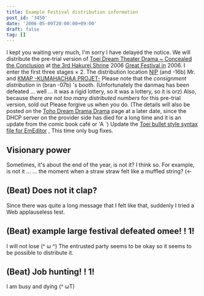 ```yaml
---
title: Example Festival distribution information
post_id: '3450'
date: '2006-05-09T20:00:00+09:00'
draft: false
tag: []
---
```


I kept you waiting very much, I'm sorry I have delayed the notice. We will distribute the pre-trial version of [Toei Dream Theater Drama ~ Concealed the Conclusion](/!/thC/) at [the 3rd Hakurei Shrine](http://www.reitaisai.com/) 2006 [Great Festival in](http://www.reitaisai.com/) 2006\. I enter the first three stages × 2. The distribution location [NIP](http://www.geocities.jp/nip_sigurem/) (and -16b) Mr. and [KMAP -KUMAHACHAA PROJET-](http://nyagakiya.sakura.ne.jp/) Please note that the _consignment distribution_ in (bran -07b) 's booth. (Unfortunately the danmaq has been defeated ... well ... it was a rigid lottery, so it was a lottery, so it is orz) Also, because _there are not too many distributed numbers_ for this pre-trial version, sold out Please forgive us when you do. (The details will also be posted on the [Toho Dream Drama Drama](/!/thC/) page at a later date, since the DHCP server on the provider side has died for a long time and it is an update from the comic book café or 'A `) Update the [Toei bullet style syntax file for EmEditor](emeditor-danmakufu) , This time only bug fixes.

## Visionary power

Sometimes, it's about the end of the year, is not it? I think so. For example, is not it ... ... the moment when a straw straw felt like a muffled string? (←

## (Beat) Does not it clap?

Since there was quite a long message that I felt like that, suddenly I tried a Web applauseless test.

## (Beat) example large festival defeated omee! ! 1!

I will not lose (^ ω ^) The entrusted party seems to be okay so it seems to be possible to distribute it.

## (Beat) Job hunting! ! 1!

I am busy and dying (^ ωT)